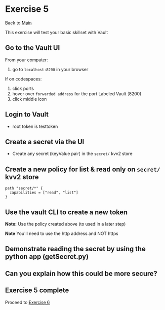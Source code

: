 # Exercise 5

Back to [Main](../README.md)

This exercise will test your basic skillset with Vault

## Go to the Vault UI

From your computer:

1. go to `localhost:8200` in your browser

If on codespaces:

1. click ports
1. hover over `forwarded address` for the port Labeled Vault (8200)
1. click middle icon

## Login to Vault

- root token is testtoken

## Create a secret via the UI

- Create any secret (keyValue pair) in the `secret/` kvv2 store

## Create a new policy for list & read only on `secret/` kvv2 store

```hcl
path "secret/*" {
  capabilities = ["read", "list"]
}
```

## Use the vault CLI to create a new token

**Note:** Use the policy created above (to used in a later step)

**Note** You'll need to use the http address and NOT https

## Demonstrate reading the secret by using the python app (getSecret.py)

## Can you explain how this could be more secure?

## Exercise 5 complete

Proceed to [Exercise 6](../exercise6/README.md)
